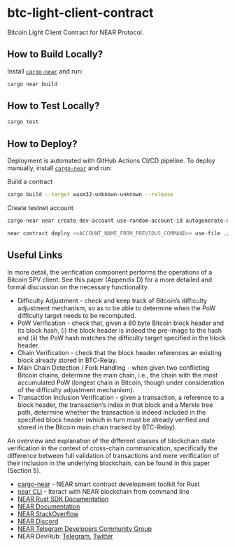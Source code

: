 # btc-light-client-contract

Bitcoin Light Client Contract for NEAR Protocol.

## How to Build Locally?

Install [`cargo-near`](https://github.com/near/cargo-near) and run:

```bash
cargo near build
```

## How to Test Locally?

```bash
cargo test
```

## How to Deploy?

Deployment is automated with GitHub Actions CI/CD pipeline.
To deploy manually, install [`cargo-near`](https://github.com/near/cargo-near) and run:

Build a contract
```bash
cargo build --target wasm32-unknown-unknown --release
```

Create testnet account
```bash
cargo-near near create-dev-account use-random-account-id autogenerate-new-keypair save-to-legacy-keychain network-config testnet create
```

```bash
near contract deploy <<ACCOUNT_NAME_FROM_PREVIOUS_COMMAND>> use-file ./target/wasm32-unknown-unknown/release/btc_light_client_contract.wasm without-init-call network-config testnet sign-with-keychain send
```

## Useful Links


In more detail, the verification component performs the operations of a Bitcoin SPV client. See this paper (Appendix D) for a more detailed and formal discussion on the necessary functionality.

* Difficulty Adjustment - check and keep track of Bitcoin’s difficulty adjustment mechanism, so as to be able to determine when the PoW difficulty target needs to be recomputed.
* PoW Verification - check that, given a 80 byte Bitcoin block header and its block hash, (i) the block header is indeed the pre-image to the hash and (ii) the PoW hash matches the difficulty target specified in the block header.
* Chain Verification - check that the block header references an existing block already stored in BTC-Relay.
* Main Chain Detection / Fork Handling - when given two conflicting Bitcoin chains, determine the main chain, i.e., the chain with the most accumulated PoW (longest chain in Bitcoin, though under consideration of the difficulty adjustment mechanism).
* Transaction Inclusion Verification - given a transaction, a reference to a block header, the transaction’s index in that block and a Merkle tree path, determine whether the transaction is indeed included in the specified block header (which in turn must be already verified and stored in the Bitcoin main chain tracked by BTC-Relay).

An overview and explanation of the different classes of blockchain state verification in the context of cross-chain communication, specifically the difference between full validation of transactions and mere verification of their inclusion in the underlying blockchain, can be found in this paper (Section 5).

- [cargo-near](https://github.com/near/cargo-near) - NEAR smart contract development toolkit for Rust
- [near CLI](https://near.cli.rs) - Iteract with NEAR blockchain from command line
- [NEAR Rust SDK Documentation](https://docs.near.org/sdk/rust/introduction)
- [NEAR Documentation](https://docs.near.org)
- [NEAR StackOverflow](https://stackoverflow.com/questions/tagged/nearprotocol)
- [NEAR Discord](https://near.chat)
- [NEAR Telegram Developers Community Group](https://t.me/neardev)
- NEAR DevHub: [Telegram](https://t.me/neardevhub), [Twitter](https://twitter.com/neardevhub)
